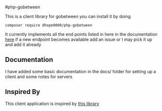 #php-gobetween

This is a client library for gobetween you can install it by doing

```
composer require dhope0000/php-gobetween
```

It currently implements all the end points listed in here in the documentation
[here](http://gobetween.io/documentation.html#REST-API) if a new endpoint becomes
available add an issue or I may pick it up and add it already

## Documentation
I have added some basic documentation in the docs/ folder for setting up a client
and some notes for servers

## Inspired By
This client application is inspired by [this library](https://github.com/ashleyhood/php-lxd)
